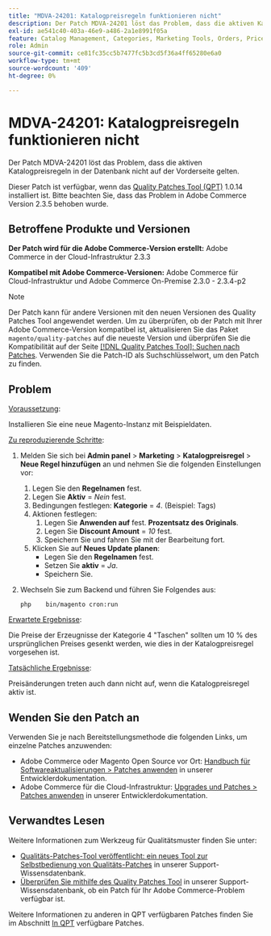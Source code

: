 ```yaml
---
title: "MDVA-24201: Katalogpreisregeln funktionieren nicht"
description: Der Patch MDVA-24201 löst das Problem, dass die aktiven Katalogpreisregeln in der Datenbank nicht auf der Vorderseite gelten.
exl-id: ae541c40-403a-46e9-a486-2a1e8991f05a
feature: Catalog Management, Categories, Marketing Tools, Orders, Price Rules
role: Admin
source-git-commit: ce81fc35cc5b7477fc5b3cd5f36a4ff65280e6a0
workflow-type: tm+mt
source-wordcount: '409'
ht-degree: 0%

---
```


# MDVA-24201: Katalogpreisregeln funktionieren nicht

Der Patch MDVA-24201 löst das Problem, dass die aktiven Katalogpreisregeln in der Datenbank nicht auf der Vorderseite gelten.

Dieser Patch ist verfügbar, wenn das [Quality Patches Tool (QPT)](https://devdocs.magento.com/guides/v2.4/comp-mgr/patching.html#mqp) 1.0.14 installiert ist. Bitte beachten Sie, dass das Problem in Adobe Commerce Version 2.3.5 behoben wurde.

## Betroffene Produkte und Versionen

**Der Patch wird für die Adobe Commerce-Version erstellt:** Adobe Commerce in der Cloud-Infrastruktur 2.3.3

**Kompatibel mit Adobe Commerce-Versionen:** Adobe Commerce für Cloud-Infrastruktur und Adobe Commerce On-Premise 2.3.0 - 2.3.4-p2

>[!NOTE]
>
>Der Patch kann für andere Versionen mit den neuen Versionen des Quality Patches Tool angewendet werden. Um zu überprüfen, ob der Patch mit Ihrer Adobe Commerce-Version kompatibel ist, aktualisieren Sie das Paket `magento/quality-patches` auf die neueste Version und überprüfen Sie die Kompatibilität auf der Seite [[!DNL Quality Patches Tool]: Suchen nach Patches](https://devdocs.magento.com/quality-patches/tool.html#patch-grid). Verwenden Sie die Patch-ID als Suchschlüsselwort, um den Patch zu finden.

## Problem

<u>Voraussetzung</u>:

Installieren Sie eine neue Magento-Instanz mit Beispieldaten.

<u>Zu reproduzierende Schritte</u>:

1. Melden Sie sich bei **Admin panel** > **Marketing** > **Katalogpreisregel** > **Neue Regel hinzufügen** an und nehmen Sie die folgenden Einstellungen vor:
   1. Legen Sie den **Regelnamen** fest.
   1. Legen Sie **Aktiv** = *Nein* fest.
   1. Bedingungen festlegen: **Kategorie** = *4*. (Beispiel: Tags)
   1. Aktionen festlegen:
      1. Legen Sie **Anwenden auf** fest.   **Prozentsatz des Originals**.
      1. Legen Sie **Discount Amount** = *10* fest.
      1. Speichern Sie und fahren Sie mit der Bearbeitung fort.
   1. Klicken Sie auf **Neues Update planen**:
      * Legen Sie den **Regelnamen** fest.
      * Setzen Sie **aktiv** = *Ja*.
      * Speichern Sie.
1. Wechseln Sie zum Backend und führen Sie Folgendes aus:

   `php    bin/magento cron:run`

<u>Erwartete Ergebnisse</u>:

Die Preise der Erzeugnisse der Kategorie 4 &quot;Taschen&quot; sollten um 10 % des ursprünglichen Preises gesenkt werden, wie dies in der Katalogpreisregel vorgesehen ist.

<u>Tatsächliche Ergebnisse</u>:

Preisänderungen treten auch dann nicht auf, wenn die Katalogpreisregel aktiv ist.

## Wenden Sie den Patch an

Verwenden Sie je nach Bereitstellungsmethode die folgenden Links, um einzelne Patches anzuwenden:

* Adobe Commerce oder Magento Open Source vor Ort: [Handbuch für Softwareaktualisierungen > Patches anwenden](https://devdocs.magento.com/guides/v2.4/comp-mgr/patching/mqp.html) in unserer Entwicklerdokumentation.
* Adobe Commerce für die Cloud-Infrastruktur: [Upgrades und Patches > Patches anwenden](https://devdocs.magento.com/cloud/project/project-patch.html) in unserer Entwicklerdokumentation.

## Verwandtes Lesen

Weitere Informationen zum Werkzeug für Qualitätsmuster finden Sie unter:

* [Qualitäts-Patches-Tool veröffentlicht: ein neues Tool zur Selbstbedienung von Qualitäts-Patches](/help/announcements/adobe-commerce-announcements/magento-quality-patches-released-new-tool-to-self-serve-quality-patches.md) in unserer Support-Wissensdatenbank.
* [Überprüfen Sie mithilfe des Quality Patches Tool](/help/support-tools/patches-available-in-qpt-tool/check-patch-for-magento-issue-with-magento-quality-patches.md) in unserer Support-Wissensdatenbank, ob ein Patch für Ihr Adobe Commerce-Problem verfügbar ist.

Weitere Informationen zu anderen in QPT verfügbaren Patches finden Sie im Abschnitt [In QPT](https://support.magento.com/hc/en-us/sections/360010506631-Patches-available-in-MQP-tool-) verfügbare Patches.
